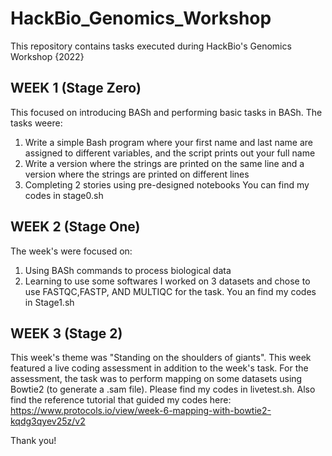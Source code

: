 # HackBio_Genomics_Workshop
This repository contains tasks executed during HackBio's Genomics Workshop {2022}


## WEEK 1 (Stage Zero)
This focused on  introducing BASh and performing basic tasks in BASh. The tasks weere:
1. Write a simple Bash program where your first name and last name are assigned to different variables,  and the script prints out your full name
2. Write a version where the strings are printed on the same line and a version where the strings are printed on different lines
3. Completing 2 stories using pre-designed notebooks
You can find my codes in stage0.sh


## WEEK 2 (Stage One)
The week's were focused on:
1. Using BASh commands to process biological data
2. Learning to use some softwares
I worked on 3 datasets and chose to use FASTQC,FASTP, AND MULTIQC for the task. You an find my codes in Stage1.sh


## WEEK 3 (Stage 2)
This week's theme was "Standing on the shoulders of giants". This week featured a live coding assessment in addition to the week's task.
For the assessment, the task was to perform mapping on some datasets using Bowtie2 (to generate a .sam file). Please find my codes in livetest.sh.
Also find the reference tutorial that guided my codes here: https://www.protocols.io/view/week-6-mapping-with-bowtie2-kqdg3qyev25z/v2


Thank you!
